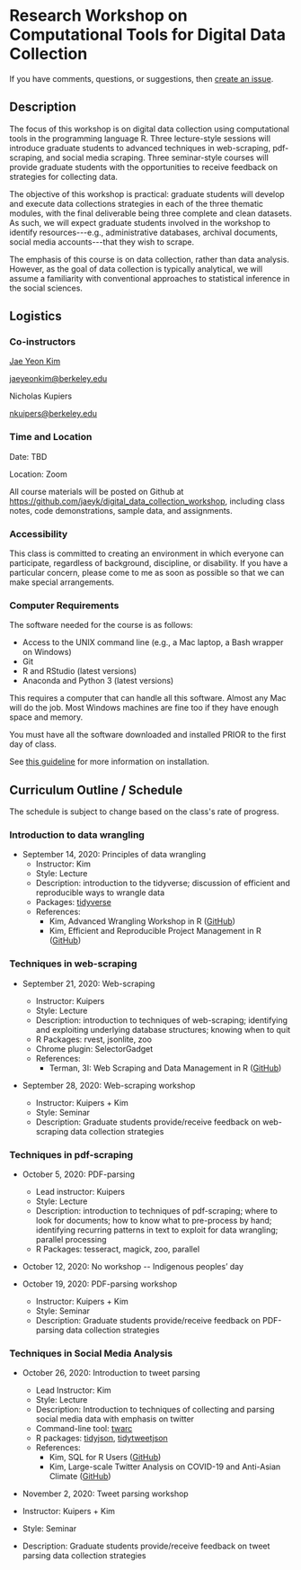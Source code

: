 # Research Workshop on Computational Tools for Digital Data Collection

If you have comments, questions, or suggestions, then [create an issue](https://github.com/jaeyk/digital_data_collection_workshop/issues). 

## Description 

The focus of this workshop is on digital data collection using computational tools in the programming language R. Three lecture-style sessions will introduce graduate students to advanced techniques in web-scraping, pdf-scraping, and social media scraping. Three seminar-style courses will provide graduate students with the opportunities to receive feedback on strategies for collecting data. 

The objective of this workshop is practical: graduate students will develop and execute data collections strategies in each of the three thematic modules, with the final deliverable being three complete and clean datasets. As such, we will expect graduate students involved in the workshop to identify resources---e.g., administrative databases, archival documents, social media accounts---that they wish to scrape.

The emphasis of this course is on data collection, rather than data analysis. However, as the goal of data collection is typically analytical, we will assume a familiarity with conventional approaches to statistical inference in the social sciences.

## Logistics

### Co-instructors

[Jae Yeon Kim](https://jaeyk.github.io/)

jaeyeonkim@berkeley.edu

Nicholas Kupiers 

nkuipers@berkeley.edu 

### Time and Location

Date: TBD

Location: Zoom

All course materials will be posted on Github at https://github.com/jaeyk/digital_data_collection_workshop, including class notes, code demonstrations, sample data, and assignments.

### Accessibility

This class is committed to creating an environment in which everyone can participate, regardless of background, discipline, or disability. If you have a particular concern, please come to me as soon as possible so that we can make special arrangements.

### Computer Requirements

The software needed for the course is as follows:

* Access to the UNIX command line (e.g., a Mac laptop, a Bash wrapper on Windows)
* Git
* R and RStudio (latest versions)
* Anaconda and Python 3 (latest versions)

This requires a computer that can handle all this software. Almost any Mac will do the job. Most Windows machines are fine too if they have enough space and memory.

You must have all the software downloaded and installed PRIOR to the first day of class. 

See [this guideline](https://github.com/jaeyk/PS239T/blob/master/B_Install.md) for more information on installation. 

## Curriculum Outline / Schedule

The schedule is subject to change based on the class's rate of progress. 

### Introduction to data wrangling

- September 14, 2020: Principles of data wrangling
  - Instructor: Kim
  - Style: Lecture
  - Description: introduction to the tidyverse; discussion of efficient and reproducible ways to wrangle data
  - Packages: [tidyverse](https://www.tidyverse.org/)
  - References: 
    - Kim, Advanced Wrangling Workshop in R ([GitHub](https://github.com/dlab-berkeley/advanced-data-wrangling-in-R))
    - Kim, Efficient and Reproducible Project Management in R ([GitHub](https://github.com/dlab-berkeley/efficient-reproducible-project-management-in-R))

### Techniques in web-scraping

- September 21, 2020: Web-scraping
  - Instructor: Kuipers
  - Style: Lecture
  - Description: introduction to techniques of web-scraping; identifying and exploiting underlying database structures; knowing when to quit
  - R Packages: rvest, jsonlite, zoo
  - Chrome plugin: SelectorGadget 
  - References:
    - Terman, 3I: Web Scraping and Data Management in R ([GitHub](https://github.com/rochelleterman/ESS-webscraping))

- September 28, 2020: Web-scraping workshop
  - Instructor: Kuipers + Kim
  - Style: Seminar
  - Description: Graduate students provide/receive feedback on web-scraping data collection strategies 

### Techniques in pdf-scraping

- October 5, 2020: PDF-parsing
  - Lead instructor: Kuipers
  - Style: Lecture
  - Description: introduction to techniques of pdf-scraping; where to look for documents; how to know what to pre-process by hand; identifying recurring patterns in text to exploit for data wrangling; parallel processing
  - R Packages: tesseract, magick, zoo, parallel

- October 12, 2020: No workshop -- Indigenous peoples’ day

- October 19, 2020: PDF-parsing workshop
  - Instructor: Kuipers + Kim
  - Style: Seminar
  - Description: Graduate students provide/receive feedback on PDF-parsing data collection strategies 

### Techniques in Social Media Analysis

- October 26, 2020: Introduction to tweet parsing
  - Lead Instructor: Kim
  - Style: Lecture
  - Description: Introduction to techniques of collecting and parsing social media data with emphasis on twitter
  - Command-line tool: [twarc](https://github.com/DocNow/twarc) 
  - R packages: [tidyjson](https://cran.r-project.org/web/packages/tidyjson/vignettes/introduction-to-tidyjson.html), [tidytweetjson](https://github.com/jaeyk/tidytweetjson)
  - References: 
    - Kim, SQL for R Users ([GitHub](https://github.com/dlab-berkeley/sql-for-r-users))
    - Kim, Large-scale Twitter Analysis on COVID-19 and Anti-Asian Climate ([GitHub](https://github.com/jaeyk/covid19antiasian))

- November 2, 2020: Tweet parsing workshop
- Instructor: Kuipers + Kim
- Style: Seminar
- Description: Graduate students provide/receive feedback on tweet parsing data collection strategies 
